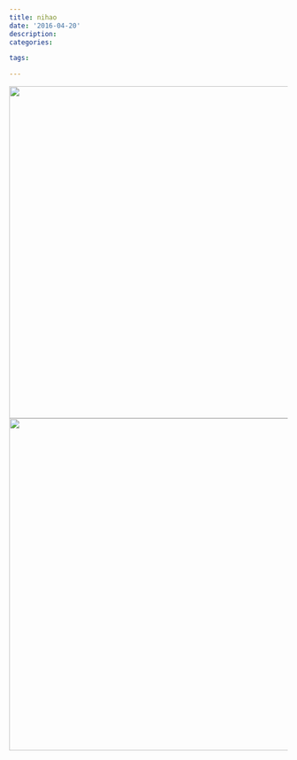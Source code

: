 ```yaml
---
title: nihao
date: '2016-04-20'
description:
categories:

tags:

---
```



<img src="{{urls.media}}/2016-04-20-nihao/1.png" alt="" width="600">

<img src="{{urls.media}}/2016-04-20-nihao/1.png" alt="" width="600">
